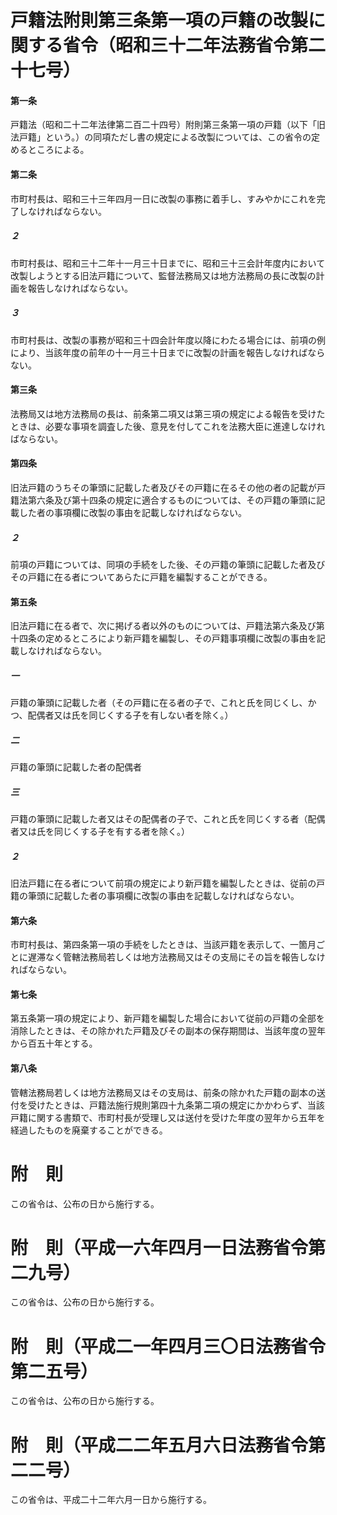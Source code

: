 # 戸籍法附則第三条第一項の戸籍の改製に関する省令（昭和三十二年法務省令第二十七号）
#### 第一条
戸籍法（昭和二十二年法律第二百二十四号）附則第三条第一項の戸籍（以下「旧法戸籍」という。）の同項ただし書の規定による改製については、この省令の定めるところによる。
#### 第二条
市町村長は、昭和三十三年四月一日に改製の事務に着手し、すみやかにこれを完了しなければならない。
##### ２
市町村長は、昭和三十二年十一月三十日までに、昭和三十三会計年度内において改製しようとする旧法戸籍について、監督法務局又は地方法務局の長に改製の計画を報告しなければならない。
##### ３
市町村長は、改製の事務が昭和三十四会計年度以降にわたる場合には、前項の例により、当該年度の前年の十一月三十日までに改製の計画を報告しなければならない。
#### 第三条
法務局又は地方法務局の長は、前条第二項又は第三項の規定による報告を受けたときは、必要な事項を調査した後、意見を付してこれを法務大臣に進達しなければならない。
#### 第四条
旧法戸籍のうちその筆頭に記載した者及びその戸籍に在るその他の者の記載が戸籍法第六条及び第十四条の規定に適合するものについては、その戸籍の筆頭に記載した者の事項欄に改製の事由を記載しなければならない。
##### ２
前項の戸籍については、同項の手続をした後、その戸籍の筆頭に記載した者及びその戸籍に在る者についてあらたに戸籍を編製することができる。
#### 第五条
旧法戸籍に在る者で、次に掲げる者以外のものについては、戸籍法第六条及び第十四条の定めるところにより新戸籍を編製し、その戸籍事項欄に改製の事由を記載しなければならない。
##### 一
戸籍の筆頭に記載した者（その戸籍に在る者の子で、これと氏を同じくし、かつ、配偶者又は氏を同じくする子を有しない者を除く。）
##### 二
戸籍の筆頭に記載した者の配偶者
##### 三
戸籍の筆頭に記載した者又はその配偶者の子で、これと氏を同じくする者（配偶者又は氏を同じくする子を有する者を除く。）
##### ２
旧法戸籍に在る者について前項の規定により新戸籍を編製したときは、従前の戸籍の筆頭に記載した者の事項欄に改製の事由を記載しなければならない。
#### 第六条
市町村長は、第四条第一項の手続をしたときは、当該戸籍を表示して、一箇月ごとに遅滞なく管轄法務局若しくは地方法務局又はその支局にその旨を報告しなければならない。
#### 第七条
第五条第一項の規定により、新戸籍を編製した場合において従前の戸籍の全部を消除したときは、その除かれた戸籍及びその副本の保存期間は、当該年度の翌年から百五十年とする。
#### 第八条
管轄法務局若しくは地方法務局又はその支局は、前条の除かれた戸籍の副本の送付を受けたときは、戸籍法施行規則第四十九条第二項の規定にかかわらず、当該戸籍に関する書類で、市町村長が受理し又は送付を受けた年度の翌年から五年を経過したものを廃棄することができる。
# 附　則
この省令は、公布の日から施行する。
# 附　則（平成一六年四月一日法務省令第二九号）
この省令は、公布の日から施行する。
# 附　則（平成二一年四月三〇日法務省令第二五号）
この省令は、公布の日から施行する。
# 附　則（平成二二年五月六日法務省令第二二号）
この省令は、平成二十二年六月一日から施行する。
